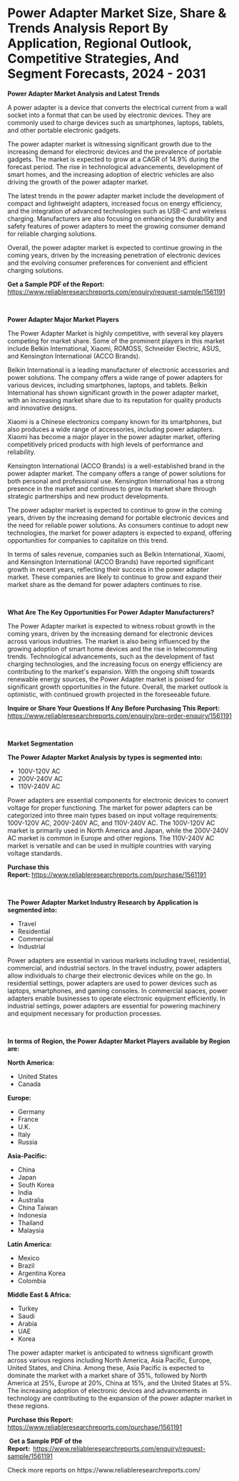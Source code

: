 <p><h1>Power Adapter Market Size, Share & Trends Analysis Report By Application, Regional Outlook, Competitive Strategies, And Segment Forecasts, 2024 - 2031</h1></p><p><strong>Power Adapter Market Analysis and Latest Trends</strong></p>
<p><p>A power adapter is a device that converts the electrical current from a wall socket into a format that can be used by electronic devices. They are commonly used to charge devices such as smartphones, laptops, tablets, and other portable electronic gadgets.</p><p>The power adapter market is witnessing significant growth due to the increasing demand for electronic devices and the prevalence of portable gadgets. The market is expected to grow at a CAGR of 14.9% during the forecast period. The rise in technological advancements, development of smart homes, and the increasing adoption of electric vehicles are also driving the growth of the power adapter market.</p><p>The latest trends in the power adapter market include the development of compact and lightweight adapters, increased focus on energy efficiency, and the integration of advanced technologies such as USB-C and wireless charging. Manufacturers are also focusing on enhancing the durability and safety features of power adapters to meet the growing consumer demand for reliable charging solutions.</p><p>Overall, the power adapter market is expected to continue growing in the coming years, driven by the increasing penetration of electronic devices and the evolving consumer preferences for convenient and efficient charging solutions.</p></p>
<p><strong>Get a Sample PDF of the Report:&nbsp;</strong> <a href="https://www.reliableresearchreports.com/enquiry/request-sample/1561191">https://www.reliableresearchreports.com/enquiry/request-sample/1561191</a></p>
<p>&nbsp;</p>
<p><strong>Power Adapter Major Market Players</strong></p>
<p><p>The Power Adapter Market is highly competitive, with several key players competing for market share. Some of the prominent players in this market include Belkin International, Xiaomi, ROMOSS, Schneider Electric, ASUS, and Kensington International (ACCO Brands).</p><p>Belkin International is a leading manufacturer of electronic accessories and power solutions. The company offers a wide range of power adapters for various devices, including smartphones, laptops, and tablets. Belkin International has shown significant growth in the power adapter market, with an increasing market share due to its reputation for quality products and innovative designs.</p><p>Xiaomi is a Chinese electronics company known for its smartphones, but also produces a wide range of accessories, including power adapters. Xiaomi has become a major player in the power adapter market, offering competitively priced products with high levels of performance and reliability.</p><p>Kensington International (ACCO Brands) is a well-established brand in the power adapter market. The company offers a range of power solutions for both personal and professional use. Kensington International has a strong presence in the market and continues to grow its market share through strategic partnerships and new product developments.</p><p>The power adapter market is expected to continue to grow in the coming years, driven by the increasing demand for portable electronic devices and the need for reliable power solutions. As consumers continue to adopt new technologies, the market for power adapters is expected to expand, offering opportunities for companies to capitalize on this trend.</p><p>In terms of sales revenue, companies such as Belkin International, Xiaomi, and Kensington International (ACCO Brands) have reported significant growth in recent years, reflecting their success in the power adapter market. These companies are likely to continue to grow and expand their market share as the demand for power adapters continues to rise.</p></p>
<p>&nbsp;</p>
<p><strong>What Are The Key Opportunities For Power Adapter Manufacturers?</strong></p>
<p><p>The Power Adapter market is expected to witness robust growth in the coming years, driven by the increasing demand for electronic devices across various industries. The market is also being influenced by the growing adoption of smart home devices and the rise in telecommuting trends. Technological advancements, such as the development of fast charging technologies, and the increasing focus on energy efficiency are contributing to the market's expansion. With the ongoing shift towards renewable energy sources, the Power Adapter market is poised for significant growth opportunities in the future. Overall, the market outlook is optimistic, with continued growth projected in the foreseeable future.</p></p>
<p><strong>Inquire or Share Your Questions If Any Before Purchasing This Report:</strong> <a href="https://www.reliableresearchreports.com/enquiry/pre-order-enquiry/1561191">https://www.reliableresearchreports.com/enquiry/pre-order-enquiry/1561191</a></p>
<p>&nbsp;</p>
<p><strong>Market Segmentation</strong></p>
<p><strong>The Power Adapter Market Analysis by types is segmented into:</strong></p>
<p><ul><li>100V-120V AC</li><li>200V-240V AC</li><li>110V-240V AC</li></ul></p>
<p><p>Power adapters are essential components for electronic devices to convert voltage for proper functioning. The market for power adapters can be categorized into three main types based on input voltage requirements: 100V-120V AC, 200V-240V AC, and 110V-240V AC. The 100V-120V AC market is primarily used in North America and Japan, while the 200V-240V AC market is common in Europe and other regions. The 110V-240V AC market is versatile and can be used in multiple countries with varying voltage standards.</p></p>
<p><strong>Purchase this Report:&nbsp;</strong><a href="https://www.reliableresearchreports.com/purchase/1561191">https://www.reliableresearchreports.com/purchase/1561191</a></p>
<p>&nbsp;</p>
<p><strong>The Power Adapter Market Industry Research by Application is segmented into:</strong></p>
<p><ul><li>Travel</li><li>Residential</li><li>Commercial</li><li>Industrial</li></ul></p>
<p><p>Power adapters are essential in various markets including travel, residential, commercial, and industrial sectors. In the travel industry, power adapters allow individuals to charge their electronic devices while on the go. In residential settings, power adapters are used to power devices such as laptops, smartphones, and gaming consoles. In commercial spaces, power adapters enable businesses to operate electronic equipment efficiently. In industrial settings, power adapters are essential for powering machinery and equipment necessary for production processes.</p></p>
<p>&nbsp;</p>
<p><strong>In terms of Region, the Power Adapter Market Players available by Region are:</strong></p>
<p>
    <p> <strong> North America: </strong>
        <ul>
            <li>United States</li>
            <li>Canada</li>
        </ul>
        </p> 
    <p> <strong> Europe: </strong>
        <ul>
            <li>Germany</li>
            <li>France</li>
            <li>U.K.</li>
            <li>Italy</li>
            <li>Russia</li>
        </ul>
        </p> 
    <p> <strong> Asia-Pacific: </strong>
        <ul>
            <li>China</li>
            <li>Japan</li>
            <li>South Korea</li>
            <li>India</li>
            <li>Australia</li>
            <li>China Taiwan</li>
            <li>Indonesia</li>
            <li>Thailand</li>
            <li>Malaysia</li>
        </ul>
        </p> 
    <p> <strong> Latin America: </strong>
        <ul>
            <li>Mexico</li>
            <li>Brazil</li>
            <li>Argentina Korea</li>
            <li>Colombia</li>
        </ul>
        </p> 
    <p> <strong> Middle East & Africa: </strong>
        <ul>
            <li>Turkey</li>
            <li>Saudi</li>
            <li>Arabia</li>
            <li>UAE</li>
            <li>Korea</li>
        </ul>
    </p>
    </p>
<p><p>The power adapter market is anticipated to witness significant growth across various regions including North America, Asia Pacific, Europe, United States, and China. Among these, Asia Pacific is expected to dominate the market with a market share of 35%, followed by North America at 25%, Europe at 20%, China at 15%, and the United States at 5%. The increasing adoption of electronic devices and advancements in technology are contributing to the expansion of the power adapter market in these regions.</p></p>
<p><strong>Purchase this Report: </strong><a href="https://www.reliableresearchreports.com/purchase/1561191">https://www.reliableresearchreports.com/purchase/1561191</a></p>
<p>&nbsp;<strong>Get a Sample PDF of the Report:&nbsp;&nbsp;</strong><a href="https://www.reliableresearchreports.com/enquiry/request-sample/1561191">https://www.reliableresearchreports.com/enquiry/request-sample/1561191</a></p>
<p><strong></strong></p>
<p>Check more reports on https://www.reliableresearchreports.com/</p>